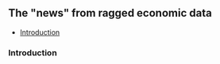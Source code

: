 
#

## The "news" from ragged economic data


- [Introduction](#introduction)


### Introduction <a name="introduction"></a>

